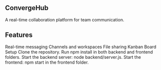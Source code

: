 ## ConvergeHub
A real-time collaboration platform for team communication.

## Features
Real-time messaging
Channels and workspaces
File sharing
Kanban Board
Setup
Clone the repository.
Run npm install in both backend and frontend folders.
Start the backend server: node backend/server.js.
Start the frontend: npm start in the frontend folder.
